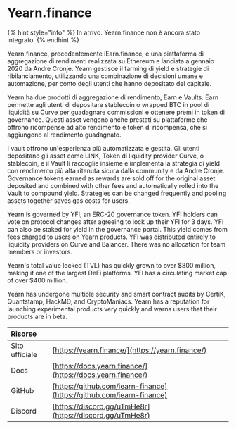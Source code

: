 # Yearn.finance

{% hint style="info" %}
In arrivo. Yearn.finance non è ancora stato integrato.
{% endhint %}

Yearn.finance, precedentemente iEarn.finance, è una piattaforma di aggregazione di rendimenti realizzata su Ethereum e lanciata a gennaio 2020 da Andre Cronje. Yearn gestisce il farming di yield e strategie di ribilanciamento, utilizzando una combinazione di decisioni umane e automazione, per conto degli utenti che hanno depositato del capitale.

Yearn ha due prodotti di aggregazione di rendimento, Earn e Vaults. Earn permette agli utenti di depositare stablecoin o wrapped BTC in pool di liquidità su Curve per guadagnare commissioni e ottenere premi in token di governance. Questi asset vengono anche prestati su piattaforme che offrono ricompense ad alto rendimento e token di ricompensa, che si aggiungono al rendimento guadagnato.

I vault offrono un'esperienza più automatizzata e gestita. Gli utenti depositano gli asset come LINK, Token di liquidity provider Curve, o stablecoin, e il Vault li raccoglie insieme e implementa la strategia di yield con rendimento più alta ritenuta sicura dalla community e da Andre Cronje. Governance tokens earned as rewards are sold off for the original asset deposited and combined with other fees and automatically rolled into the Vault to compound yield. Strategies can be changed frequently and pooling assets together saves gas costs for users.

Yearn is governed by YFI, an ERC-20 governance token. YFI holders can vote on protocol changes after agreeing to lock up their YFI for 3 days. YFI can also be staked for yield in the governance portal. This yield comes from fees charged to users on Yearn products. YFI was distributed entirely to liquidity providers on Curve and Balancer. There was no allocation for team members or investors.

Yearn's total value locked \(TVL\) has quickly grown to over $800 million, making it one of the largest DeFi platforms. YFI has a circulating market cap of over $400 million.

Yearn has undergone multiple security and smart contract audits by CertiK, Quantstamp, HackMD, and CryptoManiacs. Yearn has a reputation for launching experimental products very quickly and warns users that their products are in beta.

| Risorse        |                                                                      |
|:-------------- |:-------------------------------------------------------------------- |
| Sito ufficiale | [https://yearn.finance/](https://yearn.finance/)                     |
| Docs           | [https://docs.yearn.finance/](https://docs.yearn.finance/)           |
| GitHub         | [https://github.com/iearn-finance](https://github.com/iearn-finance) |
| Discord        | [https://discord.gg/uTmHe8r](https://discord.gg/uTmHe8r)             |

